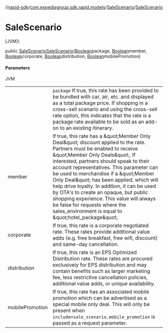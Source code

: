 //[rapid-sdk](../../../index.md)/[com.expediagroup.sdk.rapid.models](../index.md)/[SaleScenario](index.md)/[SaleScenario](-sale-scenario.md)

# SaleScenario

[JVM]\

public [SaleScenario](index.md)[SaleScenario](-sale-scenario.md)([Boolean](https://docs.oracle.com/javase/8/docs/api/java/lang/Boolean.html)package, [Boolean](https://docs.oracle.com/javase/8/docs/api/java/lang/Boolean.html)member, [Boolean](https://docs.oracle.com/javase/8/docs/api/java/lang/Boolean.html)corporate, [Boolean](https://docs.oracle.com/javase/8/docs/api/java/lang/Boolean.html)distribution, [Boolean](https://docs.oracle.com/javase/8/docs/api/java/lang/Boolean.html)mobilePromotion)

#### Parameters

JVM

| | |
|---|---|
|  | `package` If true, this rate has been provided to be bundled with car, air, etc. and displayed as a total package price.  If shopping in a cross-sell scenario and using the cross-sell rate option, this indicates that the rate is a package rate available to be sold as an add-on to an existing itinerary. |
| member | If true, this rate has a \&quot;Member Only Deal\&quot; discount applied to the rate.  Partners must be enabled to receive \&quot;Member Only Deals\&quot;. If interested, partners should speak to their account representatives.  This parameter can be used to merchandise if a \&quot;Member Only Deal\&quot; has been applied, which will help drive loyalty. In addition, it can be used by OTA's to create an opaque, but public shopping experience.  This value will always be false for requests where the sales_environment is equal to \&quot;hotel_package\&quot;. |
| corporate | If true, this rate is a corporate negotiated rate.  These rates provide additional value adds (e.g. free breakfast, free wifi, discount) and same-day cancellation. |
| distribution | If true, this rate is an EPS Optimized Distribution rate. These rates are procured exclusively for EPS distribution and may contain benefits such as larger marketing fee, less restrictive cancellation policies, additional value adds, or unique availability. |
| mobilePromotion | If true, this rate has an associated mobile promotion which can be advertised as a special mobile only deal. This will only be present when `include=sale_scenario.mobile_promotion` is passed as a request parameter. |
